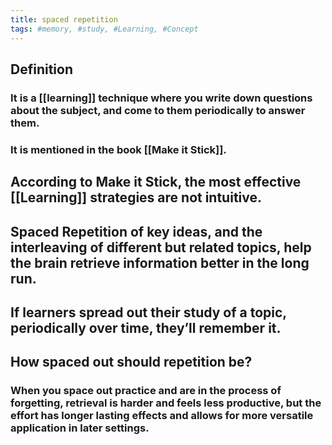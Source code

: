 ```yaml
---
title: spaced repetition
tags: #memory, #study, #Learning, #Concept
---
```


## Definition
### It is a [[learning]] technique where you write down questions about the subject, and come to them periodically to answer them.
### It is mentioned in the book [[Make it Stick]].
## According to Make it Stick, the most effective [[Learning]] strategies are not intuitive.
## Spaced Repetition of key ideas, and the interleaving of different but related topics, help the brain retrieve information better in the long run.
## If learners spread out their study of a topic, periodically over time, they’ll remember it.
## How spaced out should repetition be?
### When you space out practice and are in the process of forgetting, retrieval is harder and feels less productive, but the effort has longer lasting effects and allows for more versatile application in later settings.
##